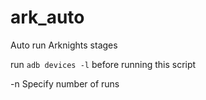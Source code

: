 # ark_auto
Auto run Arknights stages

run `adb devices -l` before running this script

-n Specify number of runs
